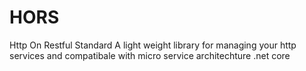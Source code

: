 # HORS
Http On Restful Standard
A light weight library for managing your http services and compatibale with micro service architechture .net core


